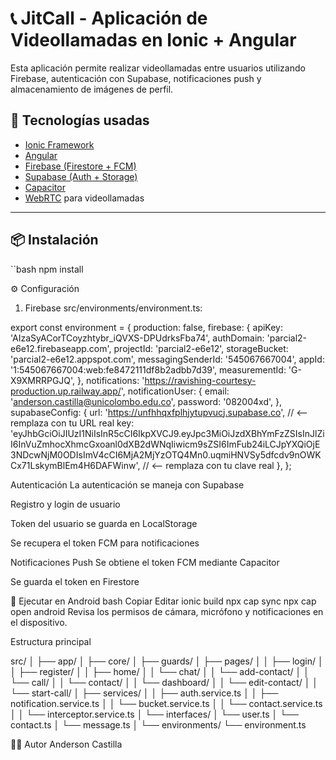 # 📞 JitCall - Aplicación de Videollamadas en Ionic + Angular

Esta aplicación permite realizar videollamadas entre usuarios utilizando Firebase, autenticación con Supabase, notificaciones push y almacenamiento de imágenes de perfil.

## 🚀 Tecnologías usadas

- [Ionic Framework](https://ionicframework.com/)
- [Angular](https://angular.io/)
- [Firebase (Firestore + FCM)](https://firebase.google.com/)
- [Supabase (Auth + Storage)](https://supabase.io/)
- [Capacitor](https://capacitorjs.com/)
- [WebRTC](https://webrtc.org/) para videollamadas

---

## 📦 Instalación

``bash
npm install

⚙️ Configuración
1. Firebase
src/environments/environment.ts:

export const environment = {
  production: false,
  firebase: {
    apiKey: 'AIzaSyACorTCoyzhtybr_iQVXS-DPUdrksFba74',
    authDomain: 'parcial2-e6e12.firebaseapp.com',
    projectId: 'parcial2-e6e12',
    storageBucket: 'parcial2-e6e12.appspot.com',
    messagingSenderId: '545067667004',
    appId: '1:545067667004:web:fe8472111df8b2adbb7d39',
    measurementId: 'G-X9XMRRPGJQ',
  },
  notifications: 'https://ravishing-courtesy-production.up.railway.app/',
  notificationUser: {
    email: 'anderson.castilla@unicolombo.edu.co',
    password: '082004xd',
  },
  supabaseConfig: {
    url: 'https://unfhhqxfplhjytupvucj.supabase.co', // <-- remplaza con tu URL real
    key: 'eyJhbGciOiJIUzI1NiIsInR5cCI6IkpXVCJ9.eyJpc3MiOiJzdXBhYmFzZSIsInJlZiI6InVuZmhocXhmcGxoanl0dXB2dWNqIiwicm9sZSI6ImFub24iLCJpYXQiOjE3NDcwNjM0ODIsImV4cCI6MjA2MjYzOTQ4Mn0.uqmiHNVSy5dfcdv9nOWKCx71LskymBlEm4H6DAFWinw', // <-- remplaza con tu clave real
  },
};




Autenticación
La autenticación se maneja con Supabase

Registro y login de usuario

Token del usuario se guarda en LocalStorage

Se recupera el token FCM para notificaciones


Notificaciones Push
Se obtiene el token FCM mediante Capacitor

Se guarda el token en Firestore


🧪 Ejecutar en Android
bash
Copiar
Editar
ionic build
npx cap sync
npx cap open android
Revisa los permisos de cámara, micrófono y notificaciones en el dispositivo.

Estructura principal

src/
│
├── app/
│   ├── core/
│   ├── guards/
│   ├── pages/
│   │   ├── login/
│   │   ├── register/
│   │   ├── home/
│   │   └── chat/
│   │   └── add-contact/
│   │   └── call/
│   │   └── contact/
│   │   └── dashboard/
│   │   └── edit-contact/
│   │   └── start-call/
│   ├── services/
│   │   ├── auth.service.ts
│   │   ├── notification.service.ts
│   │   └── bucket.service.ts
│   │   └── contact.service.ts
│   │   └── interceptor.service.ts
│   └── interfaces/
│       └── user.ts
│       └── contact.ts
│       └── message.ts
│
└── environments/
    └── environment.ts
    
👨‍💻 Autor
Anderson Castilla
